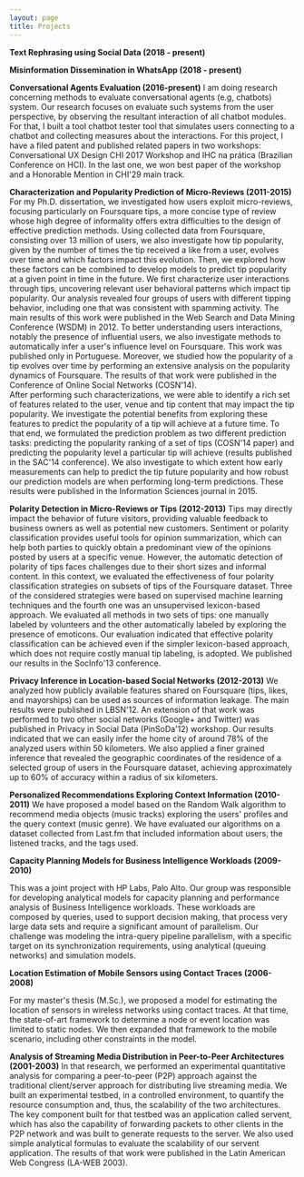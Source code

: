 ```yaml
---
layout: page
title: Projects
---
```


**Text Rephrasing using Social Data (2018 - present)**

**Misinformation Dissemination in WhatsApp (2018 - present)**


**Conversational Agents Evaluation (2016-present)**
I am doing research concerning methods to evaluate conversational agents (e.g, chatbots) system. Our research focuses on evaluate such systems from the user perspective, by observing the resultant interaction of all chatbot modules. For that, I built a tool chatbot tester tool that simulates users connecting to a chatbot and collecting measures about the interactions. For this project, I have a filed patent and  published related papers in two workshops: Conversational UX Design CHI 2017 Workshop and IHC na prática (Brazilian Conference on HCI).  In the last one, we won best paper of the workshop and a Honorable Mention in CHI'29 main track.

**Characterization and Popularity Prediction of Micro-Reviews (2011-2015)**
For my Ph.D. dissertation, we investigated how users exploit micro-reviews, focusing particularly on Foursquare tips, a more concise type of review whose high degree of informality offers extra difficulties to the design of effective prediction methods. Using collected data from Foursquare, consisting over 13 million of users, we also investigate how tip popularity, given by the number of times the tip received a like from a user, evolves over time and which factors impact this evolution. Then, we explored how these factors can be combined to develop models to predict tip popularity at a given point in time in the future.
We first characterize user interactions through tips, uncovering relevant user behavioral patterns which impact tip popularity. Our analysis revealed four groups of users with different tipping behavior, including one that was consistent with spamming activity. The main results of this work were published in the Web Search and Data Mining Conference (WSDM) in 2012.  To better understanding users interactions, notably the presence of influential users, we also investigate methods to automatically infer a user's influence level on Foursquare. This work was published only in Portuguese.  Moreover, we studied how the popularity of a tip evolves over time by performing an extensive analysis on the popularity dynamics of Foursquare.  The results of that work were published in the Conference of Online Social Networks (COSN'14).  
After performing such characterizations, we were able to identify a rich set of features related to the user, venue and tip content that may impact the tip popularity. We investigate the potential benefits from exploring these features to predict the popularity of a tip will achieve at a future time.  To that end,  we formulated the prediction problem as two different prediction tasks:  predicting the popularity ranking of a set of tips (COSN'14 paper) and predicting the popularity level a particular tip will achieve (results published in the SAC'14 conference).  We also investigate to which extent how early measurements can help to predict the tip future popularity and how robust our prediction models are when performing long-term predictions. These results were published in the Information Sciences journal in 2015.

**Polarity Detection in Micro-Reviews or Tips  (2012-2013)**
Tips may directly impact the behavior of future visitors, providing valuable feedback to business owners as well as potential new customers. Sentiment or polarity classification provides useful tools for opinion summarization, which can help both parties to quickly obtain a predominant view of the opinions posted by users at a specific venue. However, the automatic detection of polarity of tips faces challenges due to their short sizes and informal content. In this context, we evaluated the effectiveness of four polarity classification strategies on subsets of tips of the Foursquare dataset. Three of the considered strategies were based on supervised machine learning techniques and the fourth one was an unsupervised lexicon-based approach. We evaluated all methods in two sets of tips: one manually labeled by volunteers and the other automatically labeled by exploring the presence of emoticons. Our evaluation indicated that effective polarity classification can be achieved even if the simpler lexicon-based approach, which does not require costly manual tip labeling, is adopted. We published our results in the SocInfo'13 conference.

**Privacy Inference in Location-based Social Networks (2012-2013)**
We analyzed how publicly available features shared on Foursquare (tips, likes, and mayorships) can be used as sources of information leakage. The main results were published in LBSN'12. An extension of that work was performed to two other social networks (Google+ and Twitter) was published in Privacy in Social Data (PinSoDa'12) workshop. Our results indicated that we can easily infer the home city of around 78% of the analyzed users within 50 kilometers. We also applied a finer grained inference that revealed the geographic coordinates of the residence of a selected group of users in the Foursquare dataset, achieving approximately up to 60% of accuracy within a radius of six kilometers.

**Personalized Recommendations Exploring Context Information (2010-2011)**
We have proposed a model based on the Random Walk algorithm to recommend media objects (music tracks) exploring the users' profiles and the query context (music genre). We have evaluated our algorithms on a dataset collected from Last.fm that included information about users, the listened tracks, and the tags used.

**Capacity Planning Models for Business Intelligence Workloads (2009-2010)**

This was a joint project with HP Labs, Palo Alto. Our group was responsible for developing analytical models for capacity planning and performance analysis of Business Intelligence workloads. These workloads are composed by queries, used to support decision making, that process very large data sets and require a significant amount of parallelism. Our challenge was modeling the intra-query pipeline parallelism, with a specific target on its synchronization requirements, using analytical (queuing networks) and simulation models.

**Location Estimation of Mobile Sensors using Contact Traces (2006-2008)**

For my master's thesis (M.Sc.), we proposed a model for estimating the location of sensors in wireless networks using contact traces. At that time, the state-of-art framework to determine a node or event location was limited to static nodes. We then expanded that framework to the mobile scenario, including other constraints in the model.

**Analysis of Streaming Media Distribution in Peer-to-Peer Architectures (2001-2003)**
In that research, we performed an experimental quantitative analysis for comparing a peer-to-peer (P2P) approach against the traditional client/server approach for distributing live streaming media. We built an experimental testbed, in a controlled environment, to quantify the resource consumption and, thus, the scalability of the two architectures. The key component built for that testbed was an application called servent, which has also the capability of forwarding packets to other clients in the P2P network and was built to generate requests to the server. We also used simple analytical formulas to evaluate the scalability of our servent application. The results of that work were published in the Latin American Web Congress (LA-WEB 2003).
